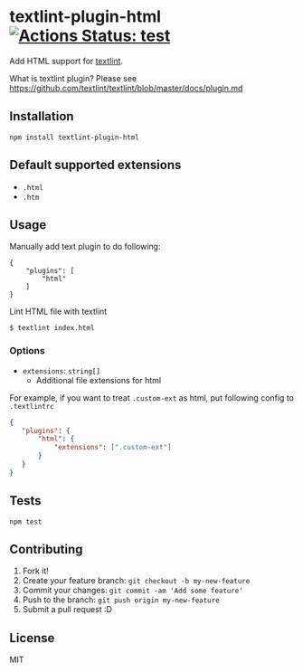 # textlint-plugin-html [![Actions Status: test](https://github.com/textlint/textlint-plugin-html/workflows/test/badge.svg)](https://github.com/textlint/textlint-plugin-html/actions?query=workflow%3A"test")

Add HTML support for [textlint](https://github.com/textlint/textlint "textlint").

What is textlint plugin? Please see https://github.com/textlint/textlint/blob/master/docs/plugin.md


## Installation

    npm install textlint-plugin-html

## Default supported extensions

- `.html`
- `.htm`

## Usage

Manually add text plugin to do following:

```
{
    "plugins": [
        "html"
    ]
}
```

Lint HTML file with textlint

```
$ textlint index.html
```

### Options
 - `extensions`: `string[]`
    - Additional file extensions for html

For example, if you want to treat `.custom-ext` as html, put following config to `.textlintrc`

 ```json
{
    "plugins": {
        "html": {
            "extensions": [".custom-ext"]
        }
    }
}
```

## Tests

    npm test

## Contributing

1. Fork it!
2. Create your feature branch: `git checkout -b my-new-feature`
3. Commit your changes: `git commit -am 'Add some feature'`
4. Push to the branch: `git push origin my-new-feature`
5. Submit a pull request :D

## License

MIT

